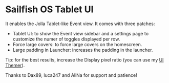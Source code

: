 Sailfish OS Tablet UI
=====================

It enables the Jolla Tablet-like Event view. It comes with three patches:

- Tablet UI: to show the Event view sidebar and a settings page to customize the numer of toggles displayed per row.
- Force large covers: to force large covers on the homescreen.
- Large padding in Launcher: increases the padding in the launcher.

Tip: for the best results, increase the Display pixel ratio (you can use my [UI Themer](https://fravaccaro.github.io/sailfishos-uithemer/)).

Thanks to Dax89, luca247 and AliNa for support and patience!
